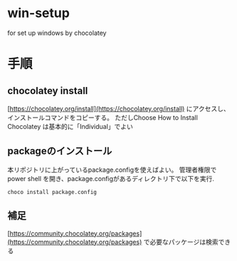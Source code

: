 # win-setup
for set up windows by chocolatey

# 手順
## chocolatey install
[https://chocolatey.org/install](https://chocolatey.org/install) にアクセスし、インストールコマンドをコピーする。
ただしChoose How to Install Chocolatey は基本的に「Individual」でよい

## packageのインストール
本リポジトリに上がっているpackage.configを使えばよい。
管理者権限でpower shell を開き、package.configがあるディレクトリ下で以下を実行.

```
choco install package.config 
```

## 補足
[https://community.chocolatey.org/packages](https://community.chocolatey.org/packages)
で必要なパッケージは検索できる
